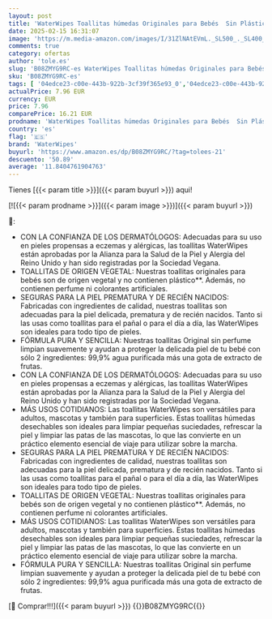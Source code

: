 ```yaml
---
layout: post
title: 'WaterWipes Toallitas húmedas Originales para Bebés  Sin Plástico  240 unidades  Paquete de 4   99 9% Base de Agua  y Sin Perfume para Pieles Sensibles'
date: 2025-02-15 16:31:07
image: 'https://m.media-amazon.com/images/I/31ZlNAtEVmL._SL500_._SL400_.jpg'
comments: true
category: ofertas
author: 'tole.es'
slug: 'B08ZMYG9RC-es WaterWipes Toallitas húmedas Originales para Bebés Sin...'
sku: 'B08ZMYG9RC-es'
tags: [ '04edce23-c00e-443b-922b-3cf39f365e93_0','04edce23-c00e-443b-922b-3cf39f365e93_4401','Arborist Merchandising Root','Bebé','Higiene y cuidado','Self Service','Special Features Stores','Toallitas húmedas para bebé','Toallitas y accesorios para bebé','bebés','waterwipes','🇪🇸', ]
actualPrice: 7.96 EUR
currency: EUR
price: 7.96
comparePrice: 16.21 EUR
prodname: 'WaterWipes Toallitas húmedas Originales para Bebés  Sin Plástico  240 unidades  Paquete de 4   99 9% Base de Agua  y Sin Perfume para Pieles Sensibles'
country: 'es'
flag: '🇪🇸'
brand: 'WaterWipes'
buyurl: 'https://www.amazon.es/dp/B08ZMYG9RC/?tag=tolees-21'
descuento: '50.89'
average: '11.8404761904763'
---
```


Tienes [{{< param title >}}]({{< param buyurl >}}) aqui!

[![{{< param prodname >}}]({{< param image >}})]({{< param buyurl >}})

🔎:

- CON LA CONFIANZA DE LOS DERMATÓLOGOS: Adecuadas para su uso en pieles propensas a eczemas y alérgicas, las toallitas WaterWipes están aprobadas por la Alianza para la Salud de la Piel y Alergia del Reino Unido y han sido registradas por la Sociedad Vegana.
- TOALLITAS DE ORIGEN VEGETAL: Nuestras toallitas originales para bebés son de origen vegetal y no contienen plástico**. Además, no contienen perfume ni colorantes artificiales.
- SEGURAS PARA LA PIEL PREMATURA Y DE RECIÉN NACIDOS: Fabricadas con ingredientes de calidad, nuestras toallitas son adecuadas para la piel delicada, prematura y de recién nacidos. Tanto si las usas como toallitas para el pañal o para el día a día, las WaterWipes son ideales para todo tipo de pieles.
- FÓRMULA PURA Y SENCILLA: Nuestras toallitas Original sin perfume limpian suavemente y ayudan a proteger la delicada piel de tu bebé con sólo 2 ingredientes: 99,9% agua purificada más una gota de extracto de frutas.
- CON LA CONFIANZA DE LOS DERMATÓLOGOS: Adecuadas para su uso en pieles propensas a eczemas y alérgicas, las toallitas WaterWipes están aprobadas por la Alianza para la Salud de la Piel y Alergia del Reino Unido y han sido registradas por la Sociedad Vegana.
- MÁS USOS COTIDIANOS: Las toallitas WaterWipes son versátiles para adultos, mascotas y también para superficies. Estas toallitas húmedas desechables son ideales para limpiar pequeñas suciedades, refrescar la piel y limpiar las patas de las mascotas, lo que las convierte en un práctico elemento esencial de viaje para utilizar sobre la marcha.
- SEGURAS PARA LA PIEL PREMATURA Y DE RECIÉN NACIDOS: Fabricadas con ingredientes de calidad, nuestras toallitas son adecuadas para la piel delicada, prematura y de recién nacidos. Tanto si las usas como toallitas para el pañal o para el día a día, las WaterWipes son ideales para todo tipo de pieles.
- TOALLITAS DE ORIGEN VEGETAL: Nuestras toallitas originales para bebés son de origen vegetal y no contienen plástico**. Además, no contienen perfume ni colorantes artificiales.
- MÁS USOS COTIDIANOS: Las toallitas WaterWipes son versátiles para adultos, mascotas y también para superficies. Estas toallitas húmedas desechables son ideales para limpiar pequeñas suciedades, refrescar la piel y limpiar las patas de las mascotas, lo que las convierte en un práctico elemento esencial de viaje para utilizar sobre la marcha.
- FÓRMULA PURA Y SENCILLA: Nuestras toallitas Original sin perfume limpian suavemente y ayudan a proteger la delicada piel de tu bebé con sólo 2 ingredientes: 99,9% agua purificada más una gota de extracto de frutas.

[🛒 Comprar!!!]({{< param buyurl >}})
{{<world>}}B08ZMYG9RC{{</world>}}
